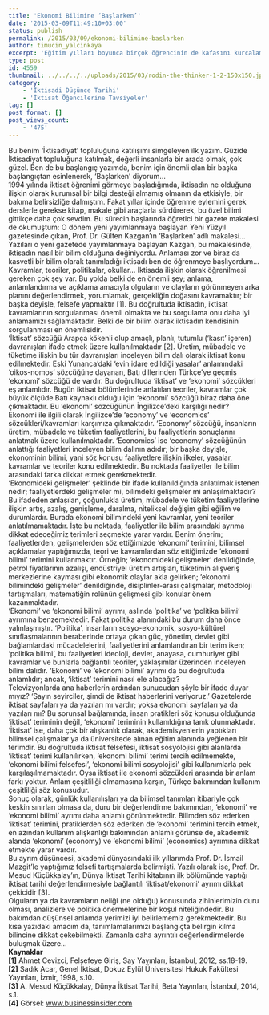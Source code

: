 ```yaml
---
title: 'Ekonomi Bilimine ‘Başlarken’'
date: '2015-03-09T11:49:10+03:00'
status: publish
permalink: /2015/03/09/ekonomi-bilimine-baslarken
author: timucin_yalcinkaya
excerpt: 'Eğitim yılları boyunca birçok öğrencinin de kafasını kurcalamış olan iktisat-ekonomi arasındaki farklar üzerine ufuk açıcı bir yazı...'
type: post
id: 4559
thumbnail: ../../../../uploads/2015/03/rodin-the-thinker-1-2-150x150.jpg
category:
    - 'İktisadi Düşünce Tarihi'
    - 'İktisat Öğencilerine Tavsiyeler'
tag: []
post_format: []
post_views_count:
    - '475'
---
```

Bu benim ‘İktisadiyat’ topluluğuna katılışımı simgeleyen ilk yazım. Güzide İktisadiyat topluluğuna katılmak, değerli insanlarla bir arada olmak, çok güzel. Ben de bu başlangıç yazımda, benim için önemli olan bir başka başlangıçtan esinlenerek, ‘Başlarken’ diyorum…  
1994 yılında iktisat öğrenimi görmeye başladığımda, iktisadın ne olduğuna ilişkin olarak kurumsal bir bilgi desteği almamış olmanın da etkisiyle, bir bakıma belirsizliğe dalmıştım. Fakat yıllar içinde öğrenme eylemini gerek derslerle gerekse kitap, makale gibi araçlarla sürdürerek, bu özel bilimi gittikçe daha çok sevdim. Bu sürecin başlarında öğretici bir gazete makalesi de okumuştum: O dönem yeni yayımlanmaya başlayan Yeni Yüzyıl gazetesinde çıkan, Prof. Dr. Gülten Kazgan’ın ‘Başlarken’ adlı makalesi… Yazıları o yeni gazetede yayımlanmaya başlayan Kazgan, bu makalesinde, iktisadın nasıl bir bilim olduğuna değiniyordu. Anlaması zor ve biraz da kasvetli bir bilim olarak tanımladığı iktisadı ben de öğrenmeye başlıyordum…  
 Kavramlar, teoriler, politikalar, okullar… İktisada ilişkin olarak öğrenilmesi gereken çok şey var. Bu yolda belki de en önemli şey; anlama, anlamlandırma ve açıklama amacıyla olguların ve olayların görünmeyen arka planını değerlendirmek, yorumlamak, gerçekliğin doğasını kavramaktır; bir başka deyişle, felsefe yapmaktır \[1\]. Bu doğrultuda iktisadın, iktisat kavramlarının sorgulanması önemli olmakta ve bu sorgulama onu daha iyi anlamamızı sağlamaktadır. Belki de bir bilim olarak iktisadın kendisinin sorgulanması en önemlisidir.  
‘İktisat’ sözcüğü Arapça kökenli olup amaçlı, planlı, tutumlu (‘kasıt’ içeren) davranışları ifade etmek üzere kullanılmaktadır \[2\]. Üretim, mübadele ve tüketime ilişkin bu tür davranışları inceleyen bilim dalı olarak iktisat konu edilmektedir. Eski Yunanca’daki ‘evin idare edildiği yasalar’ anlamındaki ‘oikos-nomos’ sözcüğüne dayanan, Batı dillerinden Türkçe’ye geçmiş ‘ekonomi’ sözcüğü de vardır. Bu doğrultuda ‘iktisat’ ve ‘ekonomi’ sözcükleri eş anlamlıdır. Bugün iktisat bölümlerinde anlatılan teoriler, kavramlar çok büyük ölçüde Batı kaynaklı olduğu için ‘ekonomi’ sözcüğü biraz daha öne çıkmaktadır. Bu ‘ekonomi’ sözcüğünün İngilizce’deki karşılığı nedir?  
Ekonomi ile ilgili olarak İngilizce’de ‘economy’ ve ‘economics’ sözcükleri/kavramları karşımıza çıkmaktadır. ‘Economy’ sözcüğü, insanların üretim, mübadele ve tüketim faaliyetlerini, bu faaliyetlerin sonuçlarını anlatmak üzere kullanılmaktadır. ‘Economics’ ise ‘economy’ sözcüğünün anlattığı faaliyetleri inceleyen bilim dalının adıdır; bir başka deyişle, ekonominin bilimi, yani söz konusu faaliyetlere ilişkin ilkeler, yasalar, kavramlar ve teoriler konu edilmektedir. Bu noktada faaliyetler ile bilim arasındaki farka dikkat etmek gerekmektedir.  
‘Ekonomideki gelişmeler’ şeklinde bir ifade kullanıldığında anlatılmak istenen nedir; faaliyetlerdeki gelişmeler mi, bilimdeki gelişmeler mi anlaşılmaktadır? Bu ifadeden anlaşılan, çoğunlukla üretim, mübadele ve tüketim faaliyetlerine ilişkin artış, azalış, genişleme, daralma, niteliksel değişim gibi eğilim ve durumlardır. Burada ekonomi bilimindeki yeni kavramlar, yeni teoriler anlatılmamaktadır. İşte bu noktada, faaliyetler ile bilim arasındaki ayrıma dikkat edeceğimiz terimleri seçmekte yarar vardır. Benim önerim; faaliyetlerden, gelişmelerden söz ettiğimizde ‘ekonomi’ terimini, bilimsel açıklamalar yaptığımızda, teori ve kavramlardan söz ettiğimizde ‘ekonomi bilimi’ terimini kullanmaktır. Örneğin; ‘ekonomideki gelişmeler’ denildiğinde, petrol fiyatlarının azalışı, endüstriyel üretim artışları, tüketimin alışveriş merkezlerine kayması gibi ekonomik olaylar akla gelirken; ‘ekonomi bilimindeki gelişmeler’ denildiğinde, disiplinler-arası çalışmalar, metodoloji tartışmaları, matematiğin rolünün gelişmesi gibi konular önem kazanmaktadır.  
‘Ekonomi’ ve ‘ekonomi bilimi’ ayrımı, aslında ‘politika’ ve ‘politika bilimi’ ayrımına benzemektedir. Fakat politika alanındaki bu durum daha önce yalınlaşmıştır. ‘Politika’, insanların sosyo-ekonomik, sosyo-kültürel sınıflaşmalarının beraberinde ortaya çıkan güç, yönetim, devlet gibi bağlamlardaki mücadelelerini, faaliyetlerini anlamlandıran bir terim iken; ‘politika bilimi’, bu faaliyetleri ideoloji, devlet, anayasa, cumhuriyet gibi kavramlar ve bunlarla bağlantılı teoriler, yaklaşımlar üzerinden inceleyen bilim dalıdır. ‘Ekonomi’ ve ‘ekonomi bilimi’ ayrımı da bu doğrultuda anlamlıdır; ancak, ‘iktisat’ terimini nasıl ele alacağız?  
Televizyonlarda ana haberlerin ardından sunucudan şöyle bir ifade duyar mıyız? ‘Sayın seyirciler, şimdi de iktisat haberlerini veriyoruz.’ Gazetelerde iktisat sayfaları ya da yazıları mı vardır; yoksa ekonomi sayfaları ya da yazıları mı? Bu sorunsal bağlamında, insan pratikleri söz konusu olduğunda ‘iktisat’ teriminin değil, ‘ekonomi’ teriminin kullanıldığına tanık olunmaktadır. ‘İktisat’ ise, daha çok bir alışkanlık olarak, akademisyenlerin yaptıkları bilimsel çalışmalar ya da üniversitede alınan eğitim alanında yeğlenen bir terimdir. Bu doğrultuda iktisat felsefesi, iktisat sosyolojisi gibi alanlarda ‘iktisat’ terimi kullanılırken, ‘ekonomi bilimi’ terimi tercih edilmemekte, ‘ekonomi bilimi felsefesi’, ‘ekonomi bilimi sosyolojisi’ gibi kullanımlarla pek karşılaşılmamaktadır. Oysa iktisat ile ekonomi sözcükleri arasında bir anlam farkı yoktur. Anlam çeşitliliği olmamasına karşın, Türkçe bakımından kullanım çeşitliliği söz konusudur.  
Sonuç olarak, günlük kullanılışları ya da bilimsel tanımları itibariyle çok keskin sınırları olmasa da, duru bir değerlendirme bakımından, ‘ekonomi’ ve ‘ekonomi bilimi’ ayrımı daha anlamlı görünmektedir. Bilimden söz ederken ‘iktisat’ terimini, pratiklerden söz ederken de ‘ekonomi’ terimini tercih etmek, en azından kullanım alışkanlığı bakımından anlamlı görünse de, akademik alanda ‘ekonomi’ (economy) ve ‘ekonomi bilimi’ (economics) ayrımına dikkat etmekte yarar vardır.  
Bu ayrım düşüncesi, akademi dünyasındaki ilk yıllarımda Prof. Dr. İsmail Mazgit’le yaptığımız felsefi tartışmalarda belirmişti. Yazılı olarak ise, Prof. Dr. Mesud Küçükkalay’ın, Dünya İktisat Tarihi kitabının ilk bölümünde yaptığı iktisat tarihi değerlendirmesiyle bağlantılı ‘iktisat/ekonomi’ ayrımı dikkat çekicidir \[3\].  
Olguların ya da kavramların neliği (ne olduğu) konusunda zihinlerimizin duru olması, analizlere ve politika önermelerine bir koşul niteliğindedir. Bu bakımdan düşünsel anlamda yerimizi iyi belirlememiz gerekmektedir. Bu kısa yazıdaki amacım da, tanımlamalarımızı başlangıçta belirgin kılma bilincine dikkat çekebilmekti. Zamanla daha ayrıntılı değerlendirmelerde buluşmak üzere…  
**Kaynaklar**  
**\[1\]** Ahmet Cevizci, Felsefeye Giriş, Say Yayınları, İstanbul, 2012, ss.18-19.  
**\[2\]** Sadık Acar, Genel İktisat, Dokuz Eylül Üniversitesi Hukuk Fakültesi Yayınları, İzmir, 1998, s.10.  
**\[3\]** A. Mesud Küçükkalay, Dünya İktisat Tarihi, Beta Yayınları, İstanbul, 2014, s.1.  
**\[4\]** Görsel: www.businessinsider.com
